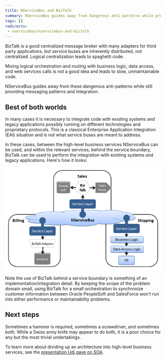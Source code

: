 ```yaml
---
title: NServiceBus and BizTalk
summary: NServiceBus guides away from dangerous anti-patterns while providing messaging patterns and integration.
tags: []
redirects:
 - nservicebus/nservicebus-and-biztalk
---
```


BizTalk is a good centralized message broker with many adapters for third party applications, but service buses are inherently distributed, not centralized. Logical centralization leads to spaghetti code.

Mixing logical orchestration and routing with business logic, data access, and web services calls is not a good idea and leads to slow, unmaintainable code.

NServiceBus guides away from these dangerous anti-patterns while still providing messaging patterns and integration.


## Best of both worlds

In many cases it is necessary to integrate code with existing systems and legacy applications possibly running on different technologies and proprietary protocols. This is a classical Enterprise Application Integration (EAI) situation and is not what service buses are meant to address.

In these cases, between the high-level business services NServiceBus can be used, and within the relevant services, behind the service boundary, BizTalk can be used to perform the integration with existing systems and legacy applications. Here's how it looks:

![How NServiceBus and BizTalk fit together in an architecture](nservicebus-biztalk.png)

Note the use of BizTalk behind a service boundary is something of an implementation/integration detail. By keeping the scope of the problem domain small, using BizTalk for a small orchestration to synchronize customer information between Oracle PeopleSoft and SalesForce won't run into either performance or maintainability problems.


## Next steps

Sometimes a hammer is required, sometimes a screwdriver, and sometimes both. While a Swiss army knife may appear to do both, it is a poor choice for any but the most trivial undertakings.

To learn more about dividing up an architecture into high-level business services, see the [presentation Udi gave on SOA](principles.md).


